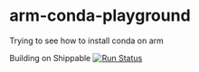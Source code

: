 # arm-conda-playground
Trying to see how to install conda on arm

Building on Shippable
[![Run Status](https://api.shippable.com/projects/5c1e78ca26342b070056ffe5/badge?branch=master)](https://app.shippable.com/github/hmaarrfk/arm-conda-playground/dashboard/jobs) 
